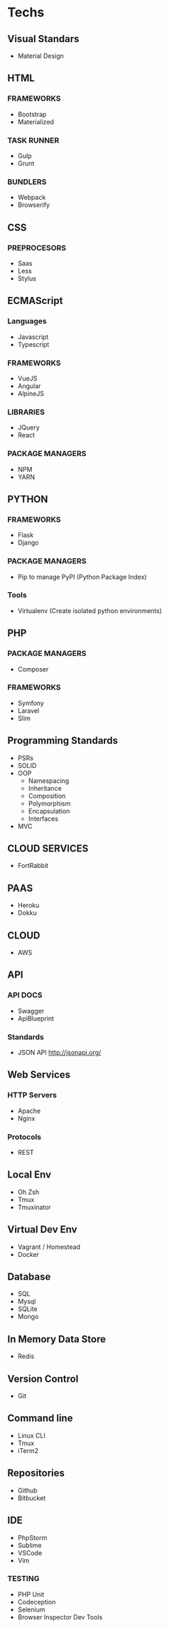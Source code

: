# Techs

## Visual Standars

- Material Design

## HTML  

### FRAMEWORKS

- Bootstrap
- Materialized

### TASK RUNNER

- Gulp
- Grunt
  
### BUNDLERS

- Webpack
- Browserify

## CSS

### PREPROCESORS

- Saas
- Less
- Stylus

## ECMAScript

### Languages

- Javascript
- Typescript

### FRAMEWORKS

- VueJS
- Angular
- AlpineJS

### LIBRARIES

- JQuery
- React

### PACKAGE MANAGERS

- NPM
- YARN

## PYTHON

### FRAMEWORKS

- Flask
- Django

### PACKAGE MANAGERS

- Pip to manage PyPI (Python Package Index)

### Tools

- Virtualenv (Create isolated python environments)

## PHP

### PACKAGE MANAGERS

- Composer

### FRAMEWORKS

- Symfony
- Laravel
- Slim

## Programming Standards

- PSRs
- SOLID
- OOP
  - Namespacing
  - Inheritance
  - Composition
  - Polymorphism
  - Encapsulation
  - Interfaces
- MVC

## CLOUD SERVICES

- FortRabbit

## PAAS

- Heroku
- Dokku

## CLOUD

- AWS

## API

### API DOCS

- Swagger
- ApiBlueprint

### Standards

- JSON API http://jsonapi.org/

## Web Services

### HTTP Servers

- Apache
- Nginx

### Protocols

- REST

## Local Env

- Oh Zsh
- Tmux
- Tmuxinator

## Virtual Dev Env

- Vagrant / Homestead
- Docker

## Database

- SQL
- Mysql
- SQLite
- Mongo

## In Memory Data Store

- Redis

## Version Control

- Git

## Command line

- Linux CLI
- Tmux
- iTerm2

## Repositories

- Github
- Bitbucket

## IDE

- PhpStorm
- Sublime
- VSCode
- Vim

### TESTING

- PHP Unit
- Codeception
- Selenium
- Browser Inspector Dev Tools
